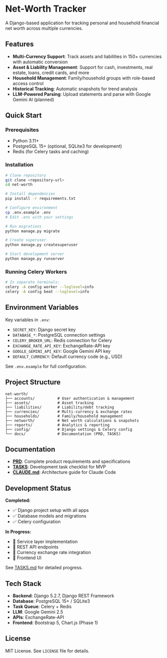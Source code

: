 # Net-Worth Tracker

A Django-based application for tracking personal and household financial net worth across multiple currencies.

## Features

- **Multi-Currency Support**: Track assets and liabilities in 150+ currencies with automatic conversion
- **Asset & Liability Management**: Support for cash, investments, real estate, loans, credit cards, and more
- **Household Management**: Family/household groups with role-based access control
- **Historical Tracking**: Automatic snapshots for trend analysis
- **LLM-Powered Parsing**: Upload statements and parse with Google Gemini AI (planned)

## Quick Start

### Prerequisites

- Python 3.11+
- PostgreSQL 15+ (optional, SQLite3 for development)
- Redis (for Celery tasks and caching)

### Installation

```bash
# Clone repository
git clone <repository-url>
cd net-worth

# Install dependencies
pip install -r requirements.txt

# Configure environment
cp .env.example .env
# Edit .env with your settings

# Run migrations
python manage.py migrate

# Create superuser
python manage.py createsuperuser

# Start development server
python manage.py runserver
```

### Running Celery Workers

```bash
# In separate terminals:
celery -A config worker --loglevel=info
celery -A config beat --loglevel=info
```

## Environment Variables

Key variables in `.env`:

- `SECRET_KEY`: Django secret key
- `DATABASE_*`: PostgreSQL connection settings
- `CELERY_BROKER_URL`: Redis connection for Celery
- `EXCHANGE_RATE_API_KEY`: ExchangeRate-API key
- `GOOGLE_GEMINI_API_KEY`: Google Gemini API key
- `DEFAULT_CURRENCY`: Default currency code (e.g., USD)

See `.env.example` for full configuration.

## Project Structure

```
net-worth/
├── accounts/          # User authentication & management
├── assets/            # Asset tracking
├── liabilities/       # Liability/debt tracking
├── currencies/        # Multi-currency & exchange rates
├── households/        # Family/household management
├── networth/          # Net worth calculations & snapshots
├── reports/           # Analytics & reporting
├── config/            # Django settings & Celery config
└── docs/              # Documentation (PRD, TASKS)
```

## Documentation

- **[PRD](docs/PRD.md)**: Complete product requirements and specifications
- **[TASKS](docs/TASKS.md)**: Development task checklist for MVP
- **[CLAUDE.md](CLAUDE.md)**: Architecture guide for Claude Code

## Development Status

**Completed:**

- ✅ Django project setup with all apps
- ✅ Database models and migrations
- ✅ Celery configuration

**In Progress:**

- 🔄 Service layer implementation
- 🔄 REST API endpoints
- 🔄 Currency exchange rate integration
- 🔄 Frontend UI

See [TASKS.md](docs/TASKS.md) for detailed progress.

## Tech Stack

- **Backend**: Django 5.2.7, Django REST Framework
- **Database**: PostgreSQL 15+ / SQLite3
- **Task Queue**: Celery + Redis
- **LLM**: Google Gemini 2.5
- **APIs**: ExchangeRate-API
- **Frontend**: Bootstrap 5, Chart.js (Phase 1)

## License

MIT License. See `LICENSE` file for details.
